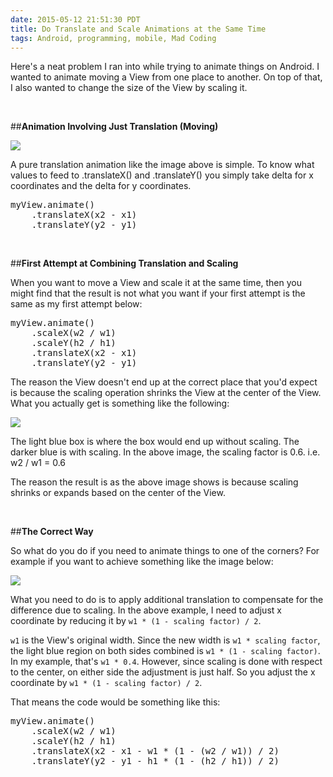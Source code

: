```yaml
---
date: 2015-05-12 21:51:30 PDT
title: Do Translate and Scale Animations at the Same Time
tags: Android, programming, mobile, Mad Coding
---
```

Here's a neat problem I ran into while trying to animate things on Android. I
wanted to animate moving a View from one place to another. On top of that, I
also wanted to change the size of the View by scaling it.

<br/>

##**Animation Involving Just Translation (Moving)**

<img src="https://imagedatastore.appspot.com/ahBzfmltYWdlZGF0YXN0b3Jlcg0LEgVpbWFnZRipugQM">

A pure translation animation like the image above is simple. To know what values
to feed to .translateX() and .translateY() you simply take delta for x
coordinates and the delta for y coordinates.

<pre class="brush:javascript">
myView.animate()
    .translateX(x2 - x1)
    .translateY(y2 - y1)
</pre>

<br/>

##**First Attempt at Combining Translation and Scaling**

When you want to move a View and scale it at the same time, then you might find
that the result is not what you want if your first attempt is the same as my
first attempt below:

<pre class="brush:javascript">
myView.animate()
    .scaleX(w2 / w1)
    .scaleY(h2 / h1)
    .translateX(x2 - x1)
    .translateY(y2 - y1)
</pre>

The reason the View doesn't end up at the correct place that you'd expect is
because the scaling operation shrinks the View at the center of the View. What
you actually get is something like the following:

<img src="https://imagedatastore.appspot.com/ahBzfmltYWdlZGF0YXN0b3Jlcg4LEgVpbWFnZRi5760DDA">

The light blue box is where the box would end up without scaling. The darker
blue is with scaling. In the above image, the scaling factor is 0.6. i.e. w2 /
w1 = 0.6

The reason the result is as the above image shows is because scaling shrinks or
expands based on the center of the View.

<br/>

##**The Correct Way**

So what do you do if you need to animate things to one of the corners? For
example if you want to achieve something like the image below:

<img src="https://imagedatastore.appspot.com/ahBzfmltYWdlZGF0YXN0b3Jlcg4LEgVpbWFnZRjppeoDDA">

What you need to do is to apply additional translation to compensate for the
difference due to scaling. In the above example, I need to adjust x coordinate
by reducing it by `w1 * (1 - scaling factor) / 2`.

`w1` is the View's original width. Since the new width is `w1 * scaling factor`,
the light blue region on both sides combined is `w1 * (1 - scaling factor)`. In
my example, that's `w1 * 0.4`. However, since scaling is done with respect to
the center, on either side the adjustment is just half. So you adjust the x
coordinate by `w1 * (1 - scaling factor) / 2`.

That means the code would be something like this:
<pre class="brush:javascript">
myView.animate()
    .scaleX(w2 / w1)
    .scaleY(h2 / h1)
    .translateX(x2 - x1 - w1 * (1 - (w2 / w1)) / 2)
    .translateY(y2 - y1 - h1 * (1 - (h2 / h1)) / 2)
</pre>
